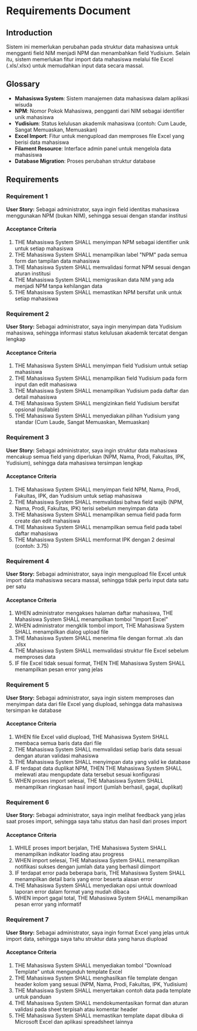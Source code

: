 # Requirements Document

## Introduction

Sistem ini memerlukan perubahan pada struktur data mahasiswa untuk mengganti field NIM menjadi NPM dan menambahkan field Yudisium. Selain itu, sistem memerlukan fitur import data mahasiswa melalui file Excel (.xls/.xlsx) untuk memudahkan input data secara massal.

## Glossary

- **Mahasiswa System**: Sistem manajemen data mahasiswa dalam aplikasi wisuda
- **NPM**: Nomor Pokok Mahasiswa, pengganti dari NIM sebagai identifier unik mahasiswa
- **Yudisium**: Status kelulusan akademik mahasiswa (contoh: Cum Laude, Sangat Memuaskan, Memuaskan)
- **Excel Import**: Fitur untuk mengupload dan memproses file Excel yang berisi data mahasiswa
- **Filament Resource**: Interface admin panel untuk mengelola data mahasiswa
- **Database Migration**: Proses perubahan struktur database

## Requirements

### Requirement 1

**User Story:** Sebagai administrator, saya ingin field identitas mahasiswa menggunakan NPM (bukan NIM), sehingga sesuai dengan standar institusi

#### Acceptance Criteria

1. THE Mahasiswa System SHALL menyimpan NPM sebagai identifier unik untuk setiap mahasiswa
2. THE Mahasiswa System SHALL menampilkan label "NPM" pada semua form dan tampilan data mahasiswa
3. THE Mahasiswa System SHALL memvalidasi format NPM sesuai dengan aturan institusi
4. THE Mahasiswa System SHALL memigrasikan data NIM yang ada menjadi NPM tanpa kehilangan data
5. THE Mahasiswa System SHALL memastikan NPM bersifat unik untuk setiap mahasiswa

### Requirement 2

**User Story:** Sebagai administrator, saya ingin menyimpan data Yudisium mahasiswa, sehingga informasi status kelulusan akademik tercatat dengan lengkap

#### Acceptance Criteria

1. THE Mahasiswa System SHALL menyimpan field Yudisium untuk setiap mahasiswa
2. THE Mahasiswa System SHALL menampilkan field Yudisium pada form input dan edit mahasiswa
3. THE Mahasiswa System SHALL menampilkan Yudisium pada daftar dan detail mahasiswa
4. THE Mahasiswa System SHALL mengizinkan field Yudisium bersifat opsional (nullable)
5. THE Mahasiswa System SHALL menyediakan pilihan Yudisium yang standar (Cum Laude, Sangat Memuaskan, Memuaskan)

### Requirement 3

**User Story:** Sebagai administrator, saya ingin struktur data mahasiswa mencakup semua field yang diperlukan (NPM, Nama, Prodi, Fakultas, IPK, Yudisium), sehingga data mahasiswa tersimpan lengkap

#### Acceptance Criteria

1. THE Mahasiswa System SHALL menyimpan field NPM, Nama, Prodi, Fakultas, IPK, dan Yudisium untuk setiap mahasiswa
2. THE Mahasiswa System SHALL memvalidasi bahwa field wajib (NPM, Nama, Prodi, Fakultas, IPK) terisi sebelum menyimpan data
3. THE Mahasiswa System SHALL menampilkan semua field pada form create dan edit mahasiswa
4. THE Mahasiswa System SHALL menampilkan semua field pada tabel daftar mahasiswa
5. THE Mahasiswa System SHALL memformat IPK dengan 2 desimal (contoh: 3.75)

### Requirement 4

**User Story:** Sebagai administrator, saya ingin mengupload file Excel untuk import data mahasiswa secara massal, sehingga tidak perlu input data satu per satu

#### Acceptance Criteria

1. WHEN administrator mengakses halaman daftar mahasiswa, THE Mahasiswa System SHALL menampilkan tombol "Import Excel"
2. WHEN administrator mengklik tombol import, THE Mahasiswa System SHALL menampilkan dialog upload file
3. THE Mahasiswa System SHALL menerima file dengan format .xls dan .xlsx
4. THE Mahasiswa System SHALL memvalidasi struktur file Excel sebelum memproses data
5. IF file Excel tidak sesuai format, THEN THE Mahasiswa System SHALL menampilkan pesan error yang jelas

### Requirement 5

**User Story:** Sebagai administrator, saya ingin sistem memproses dan menyimpan data dari file Excel yang diupload, sehingga data mahasiswa tersimpan ke database

#### Acceptance Criteria

1. WHEN file Excel valid diupload, THE Mahasiswa System SHALL membaca semua baris data dari file
2. THE Mahasiswa System SHALL memvalidasi setiap baris data sesuai dengan aturan validasi mahasiswa
3. THE Mahasiswa System SHALL menyimpan data yang valid ke database
4. IF terdapat data duplikat NPM, THEN THE Mahasiswa System SHALL melewati atau mengupdate data tersebut sesuai konfigurasi
5. WHEN proses import selesai, THE Mahasiswa System SHALL menampilkan ringkasan hasil import (jumlah berhasil, gagal, duplikat)

### Requirement 6

**User Story:** Sebagai administrator, saya ingin melihat feedback yang jelas saat proses import, sehingga saya tahu status dan hasil dari proses import

#### Acceptance Criteria

1. WHILE proses import berjalan, THE Mahasiswa System SHALL menampilkan indikator loading atau progress
2. WHEN import selesai, THE Mahasiswa System SHALL menampilkan notifikasi sukses dengan jumlah data yang berhasil diimport
3. IF terdapat error pada beberapa baris, THE Mahasiswa System SHALL menampilkan detail baris yang error beserta alasan error
4. THE Mahasiswa System SHALL menyediakan opsi untuk download laporan error dalam format yang mudah dibaca
5. WHEN import gagal total, THE Mahasiswa System SHALL menampilkan pesan error yang informatif

### Requirement 7

**User Story:** Sebagai administrator, saya ingin format Excel yang jelas untuk import data, sehingga saya tahu struktur data yang harus diupload

#### Acceptance Criteria

1. THE Mahasiswa System SHALL menyediakan tombol "Download Template" untuk mengunduh template Excel
2. THE Mahasiswa System SHALL menghasilkan file template dengan header kolom yang sesuai (NPM, Nama, Prodi, Fakultas, IPK, Yudisium)
3. THE Mahasiswa System SHALL menyertakan contoh data pada template untuk panduan
4. THE Mahasiswa System SHALL mendokumentasikan format dan aturan validasi pada sheet terpisah atau komentar header
5. THE Mahasiswa System SHALL memastikan template dapat dibuka di Microsoft Excel dan aplikasi spreadsheet lainnya
